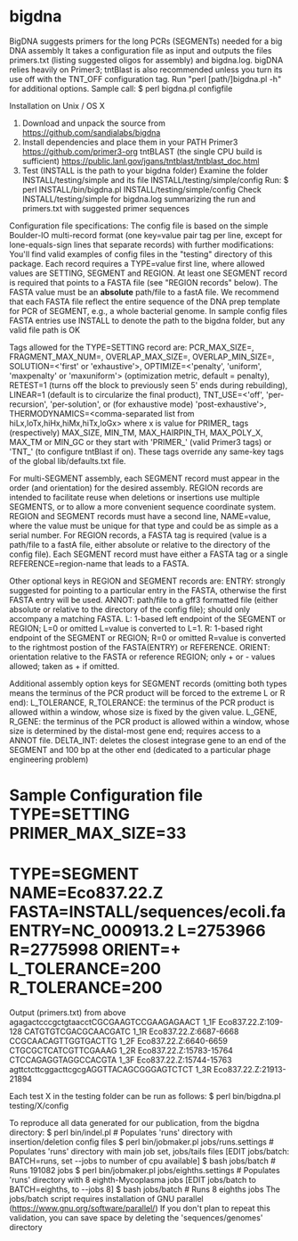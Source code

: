 # bigdna
BigDNA suggests primers for the long PCRs (SEGMENTs) needed for a big DNA assembly
It takes a configuration file as input and outputs the files primers.txt (listing suggested oligos for assembly) and bigdna.log.
bigDNA relies heavily on Primer3; tntBlast is also recommended unless you turn its use off with the TNT_OFF configuration tag.
Run "perl [path/]bigdna.pl -h" for additional options.
Sample call: $ perl bigdna.pl configfile

Installation on Unix / OS X
1. Download and unpack the source from https://github.com/sandialabs/bigdna
2. Install dependencies and place them in your PATH
	Primer3 https://github.com/primer3-org
	tntBLAST (the single CPU build is sufficient) https://public.lanl.gov/jgans/tntblast/tntblast_doc.html
3. Test (INSTALL is the path to your bigdna folder)
	Examine the folder INSTALL/testing/simple and its file INSTALL/testing/simple/config
	Run: $ perl INSTALL/bin/bigdna.pl INSTALL/testing/simple/config
	Check INSTALL/testing/simple for bigdna.log summarizing the run and primers.txt with suggested primer sequences

Configuration file specifications:
The config file is based on the simple Boulder-IO multi-record format (one key=value pair tag per line, except for lone-equals-sign lines that separate records) with further modifications:
You'll find valid examples of config files in the "testing" directory of this package.
Each record requires a TYPE=value first line, where allowed values are SETTING, SEGMENT and REGION. At least one SEGMENT record is required that points to a FASTA file (see "REGION records" below). The FASTA value must be an **absolute** path/file to a fastA file.
We recommend that each FASTA file reflect the entire sequence of the DNA prep template for PCR of SEGMENT, e.g., a whole bacterial genome.
In sample config files FASTA entries use INSTALL to denote the path to the bigdna folder, but any valid file path is OK

Tags allowed for the TYPE=SETTING record are:
	PCR_MAX_SIZE=<integer>,
	FRAGMENT_MAX_NUM=<integer>,
	OVERLAP_MAX_SIZE=<integer>,
	OVERLAP_MIN_SIZE=<integer>,
	SOLUTION=<'first' or 'exhaustive'>,
	OPTIMIZE=<'penalty', 'uniform', 'maxpenalty' or 'maxuniform'> (optimization metric, default = penalty),
	RETEST=1 (turns off the block to previously seen 5' ends during rebuilding),
	LINEAR=1 (default is to circularize the final product),
	TNT_USE=<'off', 'per-recursion', 'per-solution', or (for exhaustive mode) 'post-exhaustive'>,
	THERMODYNAMICS=<comma-separated list from hiLx,loTx,hiHx,hiMx,hiTx,loGx>
		where x is value for PRIMER_ tags (respectively) MAX_SIZE, MIN_TM, MAX_HAIRPIN_TH, MAX_POLY_X, MAX_TM or MIN_GC
		or they start with 'PRIMER_' (valid Primer3 tags) or 'TNT_' (to configure tntBlast if on).
These tags override any same-key tags of the global lib/defaults.txt file.

For multi-SEGMENT assembly, each SEGMENT record must appear in the order (and orientation) for the desired assembly.
REGION records are intended to facilitate reuse when deletions or insertions use multiple SEGMENTS, or to allow a more convenient sequence coordinate system.
REGION and SEGMENT records  must have a second line, NAME=value, where the value must be unique for that type and could be as simple as a serial number.
For REGION records, a FASTA tag is required (value is a path/file to a fastA file, either absolute or relative to the directory of the config file).
Each SEGMENT record must have either a FASTA tag or a single REFERENCE=region-name that leads to a FASTA.

Other optional keys in REGION and SEGMENT records are:
 ENTRY: strongly suggested for pointing to a particular entry in the FASTA, otherwise the first FASTA entry will be used.
 ANNOT: path/file to a gff3 formatted file (either absolute or relative to the directory of the config file); should only accompany a matching FASTA.
 L: 1-based  left endpoint of the SEGMENT or REGION; L=0 or omitted L=value is converted to L=1.
 R: 1-based right endpoint of the SEGMENT or REGION; R=0 or omitted R=value is converted to the rightmost postion of the FASTA(ENTRY) or REFERENCE.
 ORIENT: orientation relative to the FASTA or reference REGION; only + or - values allowed; taken as + if omitted.

Additional assembly option keys for SEGMENT records (omitting both types means the terminus of the PCR product will be forced to the extreme L or R end):
 L_TOLERANCE, R_TOLERANCE: the terminus of the PCR product is allowed within a window, whose size is fixed by the given value.
 L_GENE, R_GENE:           the terminus of the PCR product is allowed within a window, whose size is determined by the distal-most gene end; requires access to a ANNOT file.
 DELTA_INT: deletes the closest integrase gene to an end of the SEGMENT and 100 bp at the other end (dedicated to a particular phage engineering problem)

Sample Configuration file
TYPE=SETTING
PRIMER_MAX_SIZE=33
=
TYPE=SEGMENT
NAME=Eco837.22.Z
FASTA=INSTALL/sequences/ecoli.fa
ENTRY=NC_000913.2
L=2753966
R=2775998
ORIENT=+
L_TOLERANCE=200
R_TOLERANCE=200
=

Output (primers.txt) from above
agagactcccgctgtaacctCGCGAAGTCCGAAGAGAACT	1_1F	Eco837.22.Z:109-128
CATGTGTCGACGCAACGATC	1_1R	Eco837.22.Z:6687-6668
CCGCAACAGTTGGTGACTTG	1_2F	Eco837.22.Z:6640-6659
CTGCGCTCATCGTTCGAAAG	1_2R	Eco837.22.Z:15783-15764
CTCCAGAGGTAGGCCACGTA	1_3F	Eco837.22.Z:15744-15763
agttctcttcggacttcgcgAGGTTACAGCGGGAGTCTCT	1_3R	Eco837.22.Z:21913-21894

Each test X in the testing folder can be run as follows: $ perl bin/bigdna.pl testing/X/config

To reproduce all data generated for our publication,
from the bigdna directory:
$ perl bin/indel.pl  # Populates 'runs' directory with insertion/deletion config files
$ perl bin/jobmaker.pl jobs/runs.settings  # Populates 'runs' directory with main job set, jobs/tails files
[EDIT jobs/batch: BATCH=runs, set --jobs to number of cpu available]
$ bash jobs/batch   # Runs 191082 jobs
$ perl bin/jobmaker.pl jobs/eighths.settings  # Populates 'runs' directory with 8 eighth-Mycoplasma jobs
[EDIT jobs/batch to BATCH=eighths, to --jobs 8]
$ bash jobs/batch  # Runs 8 eighths jobs
The jobs/batch script requires installation of GNU parallel (https://www.gnu.org/software/parallel/)
If you don't plan to repeat this validation, you can save space by deleting the 'sequences/genomes' directory
